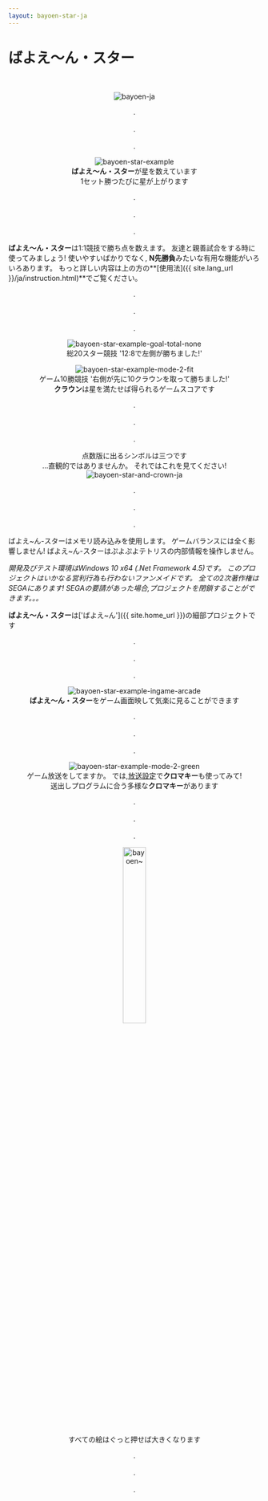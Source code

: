 ```yaml
---
layout: bayoen-star-ja
---
```


# ばよえ〜ん・スター

<br/>
<p align="center">
    <img src="{{ site.lang_url }}/res/bayoen-ja.png" class="box" alt="bayoen-ja"/>
</p>

<p align="center">
.<br/><br/>
.<br/><br/>
.
</p>

<p align="center">
    <img src="{{ site.lang_url }}/res/bayoen-star-example.png" class="shadow-box" alt="bayoen-star-example"/>
    <br/><span><strong>ばよえ〜ん・スター</strong>が星を数えています</span>
    <br/><span>1セット勝つたびに星が上がります</span>
</p>

<p align="center">
.<br/><br/>
.<br/><br/>
.
</p>

**ばよえ〜ん・スター**は1:1競技で勝ち点を数えます。
友達と親善試合をする時に使ってみましょう!
使いやすいばかりでなく, **N先勝負**みたいな有用な機能がいろいろあります。
もっと詳しい内容は上の方の**[使用法]({{ site.lang_url }}/ja/instruction.html)**でご覧ください。

<p align="center">
.<br/><br/>
.<br/><br/>
.
</p>

<p align="center">
    <img src="{{ site.lang_url }}/res/bayoen-star-example-goal-total-none.png" class="shadow-box" alt="bayoen-star-example-goal-total-none"/>
    <br/><span>総20スター競技 '12:8で左側が勝ちました!'</span>
</p>

<p align="center">
    <img src="{{ site.lang_url }}/res/bayoen-star-example-mode-2-fit.png" class="shadow-box" alt="bayoen-star-example-mode-2-fit"/>
    <br/><span>ゲーム10勝競技 '右側が先に10クラウンを取って勝ちました!'</span>
    <br/><span><strong>クラウン</strong>は星を満たせば得られるゲームスコアです</span>
</p>

<p align="center">
.<br/><br/>
.<br/><br/>
.
</p>

<p align="center">
    <span>点数版に出るシンボルは三つです</span>
    <br/><span>...直観的ではありませんか。 それではこれを見てください!</span>
    <br/><img src="{{ site.lang_url }}/res/bayoen-star-and-crown-ja.png" class="box" alt="bayoen-star-and-crown-ja"/>
</p>

<p align="center">
.<br/><br/>
.<br/><br/>
.
</p>

ばよえ~ん-スターはメモリ読み込みを使用します。 ゲームバランスには全く影響しません!
ばよえ~ん-スターはぷよぷよテトリスの内部情報を操作しません。

_開発及びテスト環境はWindows 10 x64 (.Net Framework 4.5)です。 このプロジェクトはいかなる営利行為も行わないファンメイドです。 全ての2次著作権はSEGAにあります!  SEGAの要請があった場合,プロジェクトを閉鎖することができます。。。_

**ばよえ〜ん・スター**は['ばよえ~ん']({{ site.home_url }})の細部プロジェクトです

<p align="center">
.<br/><br/>
.<br/><br/>
.
</p>

<p align="center">
    <img src="{{ site.lang_url }}/res/bayoen-star-example-ingame-arcade.png" class="shadow-box" alt="bayoen-star-example-ingame-arcade"/>
    <br/><span><strong>ばよえ〜ん・スター</strong>をゲーム画面映して気楽に見ることができます</span>
</p>

<p align="center">
.<br/><br/>
.<br/><br/>
.
</p>

<p align="center">
    <img src="{{ site.lang_url }}/res/bayoen-star-example-mode-2-green.png" class="shadow-box" alt="bayoen-star-example-mode-2-green"/>
    <br/><span>ゲーム放送をしてますか。 では,<a href="{{ site.lang_url }}/ja/streaming.html">放送設定</a>で<strong>クロマキー</strong>も使ってみて!</span>
    <br/><span>送出しプログラムに合う多様な<strong>クロマキー</strong>があります</span>
</p>

<p align="center">
.<br/><br/>
.<br/><br/>
.
</p>

<p align="center">
   <img src="{{ site.lang_url }}/res/dailycarbuncle_kirbuncle.png" class="box" width="30%" alt="bayoen~"/>
    <br/><span>すべての絵はぐっと押せば大きくなります</span>
</p>

<p align="center">
.<br/><br/>
.<br/><br/>
.
</p>
